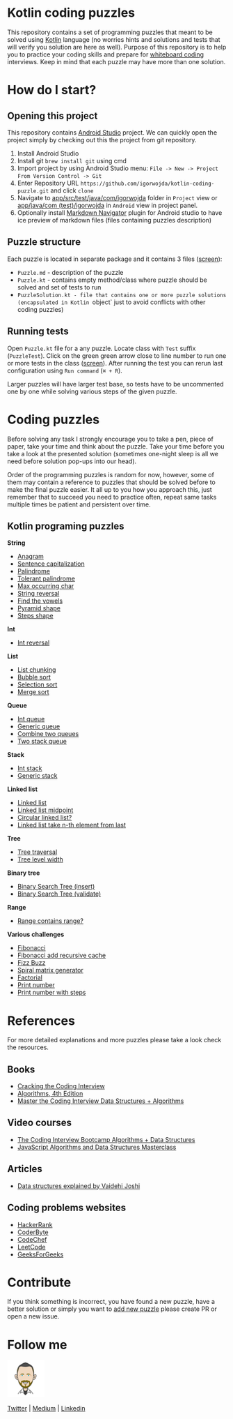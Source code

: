 # Kotlin coding puzzles

This repository contains a set of programming puzzles that meant to be solved using [Kotlin](https://kotlinlang.org/) language (no worries
hints and solutions and tests that will verify you solution are here as well). Purpose of this repository is to help you to practice your coding
skills and prepare for [whiteboard coding](https://www.quora.com/What-is-whiteboard-coding) interviews. Keep in mind that each puzzle may have
more than one solution.


# How do I start?

## Opening this project
This repository contains [Android Studio](https://developer.android.com/studio/) project. We can quickly open the project simply
by checking out this the project from git repository.

1. Install Android Studio
2. Install git `brew install git` using cmd
3. Import project by using Android Studio menu: `File -> New -> Project From Version Control -> Git`
4. Enter Repository URL `https://github.com/igorwojda/kotlin-coding-puzzle.git`  and click `clone`
5. Navigate to [app/src/test/java/com/igorwojda](app/src/test/java/com/igorwojda/) folder in `Project` view or
   [app/java/com (test)/igorwojda](app/src/test/java/com/igorwojda/) in `Android` view in project panel.
6. Optionally install [Markdown Navigator](https://plugins.jetbrains.com/plugin/7896-markdown-navigator) plugin for Android studio to have
   ice preview of markdown files (files containing puzzles description)

## Puzzle structure
Each puzzle is located in separate package and it contains 3 files ([screen](./misc/image/SampleTask.png)):
* `Puzzle.md` - description of the puzzle
* `Puzzle.kt` - contains empty method/class where puzzle should be solved and set of tests to run
* `PuzzleSolution.kt - file that contains one or more puzzle solutions (encapsulated in Kotlin `object` just to avoid conflicts with
  other coding puzzles)

## Running tests

Open `Puzzle.kt` file for a any puzzle. Locate class with `Test` suffix (`PuzzleTest`). Click on the green green arrow close to line number
to run one or more tests in the class ([screen](./misc/image/RunTest.png)). After running the test you can rerun last configuration using
`Run command` (`⌘ + R`).

Larger puzzles will have larger test base, so tests have to be uncommented one by one while solving various steps of the given puzzle.

# Coding puzzles
Before solving any task I strongly encourage you to take a pen, piece of paper, take your time and think about the puzzle. Take your time
before you take a look at the presented solution (sometimes one-night sleep is all we need before solution pop-ups into our head).

Order of the programming puzzles is random for now, however, some of them may contain a reference to puzzles that should be solved before
to make the final puzzle easier. It all up to you how you approach this, just remember that to succeed you need to practice often, repeat
same tasks multiple times be patient and persistent over time.

## Kotlin programing puzzles

**String**
* [Anagram](app/src/test/java/com/igorwojda/codingpuzzle/anagram/Anagram.md)
* [Sentence capitalization](app/src/test/java/com/igorwojda/codingpuzzle/calitalisesentence/CapitalizeSentence.md)
* [Palindrome](app/src/test/java/com/igorwojda/codingpuzzle/palindrome/basic/Palindrome.md)
* [Tolerant palindrome](app/src/test/java/com/igorwojda/codingpuzzle/palindrome/tolerant/TolerantPalindrome.md)
* [Max occurring char](app/src/test/java/com/igorwojda/codingpuzzle/string/maxchar/MaxOccurrentChar.md)
* [String reversal](app/src/test/java/com/igorwojda/codingpuzzle/string/reverse/Reverse.md)
* [Find the vowels](app/src/test/java/com/igorwojda/codingpuzzle/string/vowels/Vowels.md)
* [Pyramid shape](app/src/test/java/com/igorwojda/codingpuzzle/shape/pyramids/Pyramids.md)
* [Steps shape](app/src/test/java/com/igorwojda/codingpuzzle/shape/steps/Steps.md)

**Int**
* [Int reversal](app/src/test/java/com/igorwojda/codingpuzzle/reverseint/ReverseInt.md)

**List**
* [List chunking](app/src/test/java/com/igorwojda/codingpuzzle/listchunk/ListChunk.md)
* [Bubble sort](app/src/test/java/com/igorwojda/datastructure/list/bubblesort/BubbleSort.md)
* [Selection sort](app/src/test/java/com/igorwojda/datastructure/list/selectionsort/SelectionSort.md)
* [Merge sort](app/src/test/java/com/igorwojda/datastructure/list/mergesort/MergeSort.md)

**Queue**
* [Int queue](app/src/test/java/com/igorwojda/datastructure/queue/int/IntQueue.md)
* [Generic queue](app/src/test/java/com/igorwojda/datastructure/queue/generic/GenericQueue.md)
* [Combine two queues](app/src/test/java/com/igorwojda/datastructure/queue/weave/Weave.md)
* [Two stack queue](app/src/test/java/com/igorwojda/datastructure/queue/twostack/TwoStackQueue.md)

**Stack**
* [Int stack](app/src/test/java/com/igorwojda/datastructure/stack/int/IntStack.md)
* [Generic stack](app/src/test/java/com/igorwojda/datastructure/stack/generic/GenericStack.md)

**Linked list**
* [Linked list](app/src/test/java/com/igorwojda/datastructure/linkedlist/base/LinkedList.md)
* [Linked list midpoint](app/src/test/java/com/igorwojda/datastructure/linkedlist/midpoint/Midpoint.md)
* [Circular linked list?](app/src/test/java/com/igorwojda/datastructure/linkedlist/circularcheck/CircularCheck.md)
* [Linked list take n-th element from last](app/src/test/java/com/igorwojda/datastructure/linkedlist/fromlast/FromLast.md)

**Tree**
* [Tree traversal](app/src/test/java/com/igorwojda/datastructure/tree/traversal/TreeTraversal.md)
* [Tree level width](app/src/test/java/com/igorwojda/datastructure/tree/levelwidth/LevelWidth.md)

**Binary tree**
* [Binary Search Tree (insert)](app/src/test/java/com/igorwojda/datastructure/binarytree/insert/Insert.md)
* [Binary Search Tree (validate)](app/src/test/java/com/igorwojda/datastructure/binarytree/validate/Validate.md)

**Range**
* [Range contains range?](app/src/test/java/com/igorwojda/codingpuzzle/rangecontainsrange/RangeContainsRange.md)

**Various challenges**
* [Fibonacci](app/src/test/java/com/igorwojda/codingpuzzle/fibonacci/basic/Fibonacci.md)
* [Fibonacci add recursive cache](app/src/test/java/com/igorwojda/codingpuzzle/fibonacci/recursivecached/FibonacciRecursiveCached.md)
* [Fizz Buzz](app/src/test/java/com/igorwojda/codingpuzzle/fizzbuzz/FizzBuzz.md)
* [Spiral matrix generator](app/src/test/java/com/igorwojda/codingpuzzle/matrix/spiralnumbers/SpiralNumbers.md)
* [Factorial](app/src/test/java/com/igorwojda/codingpuzzle/factorial/Factorial.md)
* [Print number](app/src/test/java/com/igorwojda/codingpuzzle/printnumber/basic/PrintNumber.md)
* [Print number with steps](app/src/test/java/com/igorwojda/codingpuzzle/printnumber/steps/PrintNumberWithSteps.md)

# References

For more detailed explanations and more puzzles please take a look check the resources.
## Books
* [Cracking the Coding Interview](https://www.amazon.co.uk/Cracking-Coding-Interview-6th-Programming/dp/0984782850/ref=pd_lpo_sbs_14_img_0?_encoding=UTF8&psc=1&refRID=ZKQA82B0MSD2GYPCCZYQ)
* [Algorithms, 4th Edition](https://algs4.cs.princeton.edu/home/)
* [Master the Coding Interview Data Structures + Algorithms](https://www.udemy.com/master-the-coding-interview-data-structures-algorithms/)

## Video courses
* [The Coding Interview Bootcamp Algorithms + Data Structures](https://www.udemy.com/coding-interview-bootcamp-algorithms-and-data-structure/)
* [JavaScript Algorithms and Data Structures Masterclass](https://www.udemy.com/js-algorithms-and-data-structures-masterclass/)

## Articles
* [Data structures explained by Vaidehi Joshi](https://medium.com/basecs/tagged/data-structures)

## Coding problems websites
* [HackerRank](https://www.hackerrank.com/)
* [CoderByte](https://coderbyte.com/challenges)
* [CodeChef](https://www.codechef.com/problems/school)
* [LeetCode](https://leetcode.com/problemset/all)
* [GeeksForGeeks](https://www.geeksforgeeks.org)

# Contribute
If you think something is incorrect, you have found a new puzzle, have a better solution or simply you want to [add new puzzle](/misc/wiki/adding_new_puzzle.md)
please create PR or open a new issue.

# Follow me
![avatar.png](misc/image/avatar.png)

[Twitter](https://twitter.com/igorwojda) | [Medium](https://medium.com/@igorwojda) | [Linkedin](https://www.linkedin.com/in/igorwojda/)

